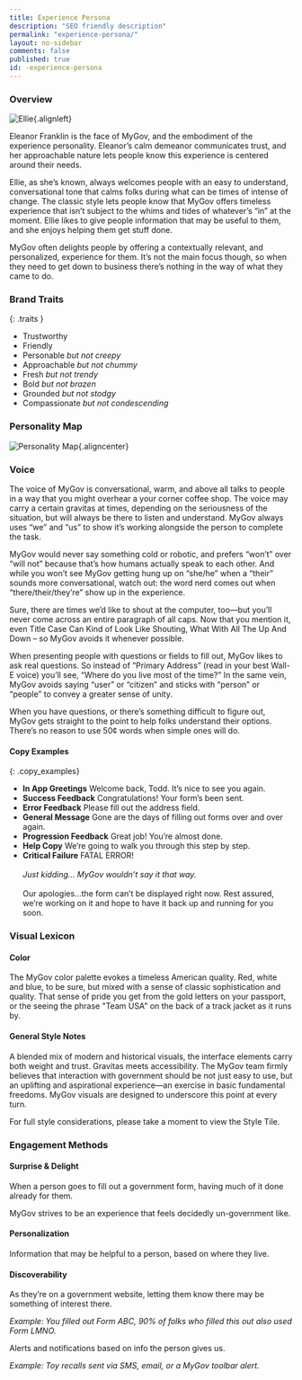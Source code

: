 ```yaml
---
title: Experience Persona
description: "SEO friendly description"
permalink: "experience-persona/"
layout: no-sidebar
comments: false
published: true
id: -experience-persona
---
```


### Overview

![Ellie](http://presidential-innovation-fellows.github.com/mygov/images/content/eleanor.png){.alignleft}

Eleanor Franklin is the face of MyGov, and the embodiment of the experience personality. Eleanor’s calm demeanor communicates trust, and her approachable nature lets people know this experience is centered around their needs.

Ellie, as she’s known, always welcomes people with an easy to understand, conversational tone that calms folks during what can be times of intense of change. The classic style lets people know that MyGov offers timeless experience that isn’t subject to the whims and tides of whatever’s “in” at the moment. Ellie likes to give people information that may be useful to them, and she enjoys helping them get stuff done.

MyGov often delights people by offering a contextually relevant, and personalized, experience for them. It’s not the main focus though, so when they need to get down to business there’s nothing in the way of what they came to do.


### Brand Traits

{: .traits }
* Trustworthy
* Friendly
* Personable *but not creepy*
* Approachable *but not chummy*
* Fresh *but not trendy*
* Bold *but not brazen*
* Grounded *but not stodgy*
* Compassionate *but not condescending*

### Personality Map

![Personality Map](http://presidential-innovation-fellows.github.com/mygov/images/content/personality-map.png){.aligncenter}

### Voice

The voice of MyGov is conversational, warm, and above all talks to people in a way that you might overhear a your corner coffee shop. The voice may carry a certain gravitas at times, depending on the seriousness of the situation, but will always be there to listen and understand. MyGov always uses “we” and “us” to show it’s working alongside the person to complete the task.

MyGov would never say something cold or robotic, and prefers “won’t” over “will not” because that’s how humans actually speak to each other. And while you won’t see MyGov getting hung up on “she/he” when a “their” sounds more conversational, watch out: the word nerd comes out when “there/their/they’re” show up in the experience.

Sure, there are times we’d like to shout at the computer, too—but you’ll never come across an entire paragraph of all caps. Now that you mention it, even Title Case Can Kind of Look Like Shouting, What With All The Up And Down – so MyGov avoids it whenever possible.

When presenting people with questions or fields to fill out, MyGov likes to ask real questions. So instead of “Primary Address” (read in your best Wall-E voice) you’ll see, “Where do you live most of the time?” In the same vein, MyGov avoids saying “user” or “citizen” and sticks with “person” or “people” to convey a greater sense of unity.

When you have questions, or there’s something difficult to figure out, MyGov gets straight to the point to help folks understand their options. There’s no reason to use 50¢ words when simple ones will do.

#### Copy Examples

{: .copy_examples}
* **In App Greetings** Welcome back, Todd. It’s nice to see you again.
* **Success Feedback** Congratulations! Your form’s been sent.
* **Error Feedback** Please fill out the address field.
* **General Message** Gone are the days of filling out forms over and over again.
* **Progression Feedback** Great job! You’re almost done.
* **Help Copy** We’re going to walk you through this step by step.
* **Critical Failure** FATAL ERROR! <br /><br /> *Just kidding… MyGov wouldn’t say it that way.* <br /><br />Our apologies…the form can’t be displayed right now. Rest assured, we’re working on it and hope to have it back up and running for you soon.

### Visual Lexicon

#### Color

The MyGov color palette evokes a timeless American quality. Red, white and blue, to be sure, but mixed with a sense of classic sophistication and quality. That sense of pride you get from the gold letters on your passport, or the seeing the phrase "Team USA" on the back of a track jacket as it runs by. 

#### General Style Notes

A blended mix of modern and historical visuals, the interface elements carry both weight and trust. Gravitas meets accessibility. The MyGov team firmly believes that interaction with government should be not just easy to use, but an uplifting and aspirational experience—an exercise in basic fundamental freedoms. MyGov visuals are designed to underscore this point at every turn. 

For full style considerations, please take a moment to view the Style Tile.

### Engagement Methods

#### Surprise & Delight

When a person goes to fill out a government form, having much of it done already for them.

MyGov strives to be an experience that feels decidedly un-government like.

#### Personalization

Information that may be helpful to a person, based on where they live. 

#### Discoverability

As they’re on a government website, letting them know there may be something of interest there.

*Example: You filled out Form ABC, 90% of folks who filled this out also used Form LMNO.*

Alerts and notifications based on info the person gives us.

*Example: Toy recalls sent via SMS, email, or a MyGov toolbar alert.*


